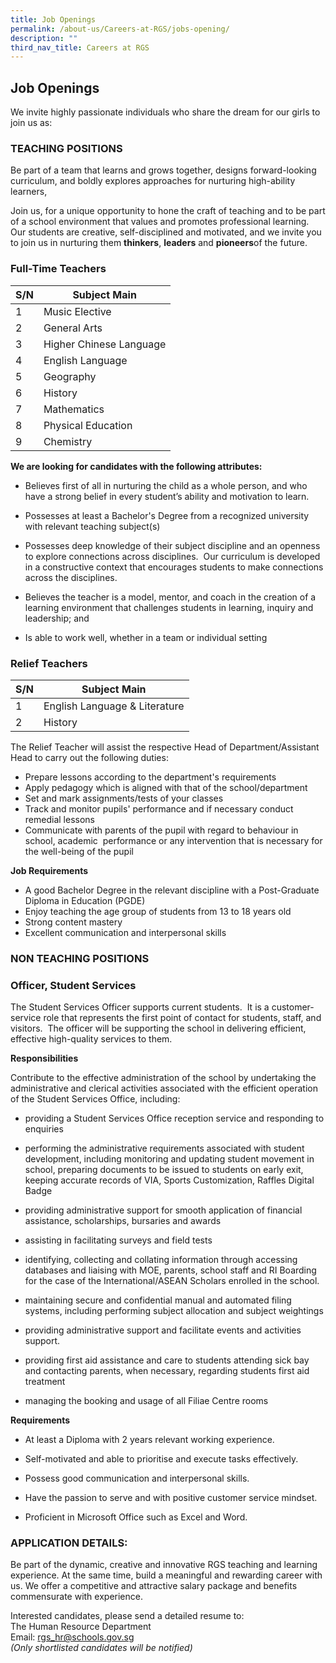 ```yaml
---
title: Job Openings
permalink: /about-us/Careers-at-RGS/jobs-opening/
description: ""
third_nav_title: Careers at RGS
---
```

## Job Openings

We invite highly passionate individuals who share the dream for our girls to join us as:

### TEACHING POSITIONS

Be part of a team that learns and grows together, designs forward-looking curriculum, and boldly explores approaches for nurturing high-ability learners,  
  
Join us, for a unique opportunity to hone the craft of teaching and to be part of a school environment that values and promotes professional learning. Our students are creative, self-disciplined and motivated, and we invite you to join us in nurturing them **thinkers**, **leaders** and **pioneers**of the future.

### **Full-Time Teachers**

| S/N | Subject Main| 
| -------- | -------- | 
| 1   | Music Elective     | 
| 2   | General Arts     | 
| 3   | Higher Chinese Language    | 
| 4  | English Language     | 
| 5   | Geography     | 
| 6   | History     | 
| 7   | Mathematics     | 
| 8   | Physical Education     | 
| 9   | Chemistry    | 


**We are looking for candidates with the following attributes:**

* Believes first of all in nurturing the child as a whole person, and who have a strong belief in every student’s ability and motivation to learn.

* Possesses at least a Bachelor's Degree from a recognized university with relevant teaching subject(s)

* Possesses deep knowledge of their subject discipline and an openness to explore connections across disciplines.&nbsp; Our curriculum is developed in a constructive context that encourages students to make connections across the disciplines.

* Believes the teacher is a model, mentor, and coach in the creation of a learning environment that challenges students in learning, inquiry and leadership; and

* Is able to work well, whether in a team or individual setting


### **Relief Teachers**

| S/N | Subject Main| 
| -------- | -------- | 
| 1   | English Language &amp; Literature     | 
| 2   | History    | 

The Relief Teacher will assist the respective Head of Department/Assistant Head to carry out the following duties:  

*   Prepare lessons according to the department's requirements
*   Apply pedagogy which is aligned with that of the school/department
*   Set and mark assignments/tests of your classes
*   Track and monitor pupils' performance and if necessary conduct remedial lessons&nbsp;
*   Communicate with parents of the pupil with regard to behaviour in school, academic&nbsp; performance or any intervention that is necessary for the well-being of the pupil

**Job Requirements**

*   A good Bachelor Degree in the relevant discipline with a Post-Graduate Diploma in Education (PGDE)
*   Enjoy teaching the age group of students from 13 to 18 years old
*   Strong content mastery
*   Excellent communication and interpersonal skills



### NON TEACHING POSITIONS 

### **Officer, Student Services**

The Student Services Officer supports current students.&nbsp; It is a customer-service role that represents the first point of contact for students, staff, and visitors.&nbsp; The officer will be supporting the school in delivering efficient, effective high-quality services to them.

**Responsibilities**

Contribute to the effective administration of the school by undertaking the administrative and clerical activities associated with the efficient operation of the Student Services Office, including:

* providing a Student Services Office reception service and responding to enquiries

* performing the administrative requirements associated with student development, including monitoring and updating student movement in school, preparing documents to be issued to students on early exit, keeping accurate records of VIA, Sports Customization, Raffles Digital Badge

* providing administrative support for smooth application of financial assistance, scholarships, bursaries and awards

* assisting in facilitating surveys and field tests

* identifying, collecting and collating information through accessing databases and liaising with MOE, parents, school staff and RI Boarding for the case of the International/ASEAN Scholars enrolled in the school.

* maintaining secure and confidential manual and automated filing systems, including performing subject allocation and subject weightings

* providing administrative support and facilitate events and activities support.

* providing first aid assistance and care to students attending sick bay and contacting parents, when necessary, regarding students first aid treatment

* managing the booking and usage of all Filiae Centre rooms

**Requirements**

* At least a Diploma with 2 years relevant working experience.

* Self-motivated and able to prioritise and execute tasks effectively.

* Possess good communication and interpersonal skills.

* Have the passion to serve and with positive customer service mindset.

* Proficient in Microsoft Office such as Excel and Word.


### APPLICATION DETAILS:

Be part of the dynamic, creative and innovative RGS teaching and learning experience. At the same time, build a meaningful and rewarding career with us.&nbsp;We offer a competitive and attractive salary package and benefits commensurate with experience.

Interested candidates, please send a detailed resume to: <br>
The Human Resource Department <br>
Email:&nbsp;[rgs\_hr@schools.gov.sg](mailto:rgs_hr@schools.gov.sg) <br>
_(Only shortlisted candidates will be notified)_